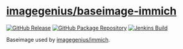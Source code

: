 <!-- DO NOT EDIT THIS FILE MANUALLY  -->

# [imagegenius/baseimage-immich](https://github.com/imagegenius/docker-baseimage-immich)

[![GitHub Release](https://img.shields.io/github/release/imagegenius/docker-baseimage-immich.svg?color=007EC6&labelColor=555555&logoColor=ffffff&style=for-the-badge&logo=github)](https://github.com/imagegenius/docker-baseimage-immich/releases)
[![GitHub Package Repository](https://shields.io/badge/GitHub%20Package-blue?logo=github&logoColor=ffffff&style=for-the-badge)](https://github.com/imagegenius/docker-baseimage-immich/packages)
[![Jenkins Build](https://img.shields.io/jenkins/build?labelColor=555555&logoColor=ffffff&style=for-the-badge&jobUrl=https%3A%2F%2Fci.imagegenius.io%2Fjob%2FDocker-Pipeline-Builders%2Fjob%2Fdocker-baseimage-immich%2Fjob%2Fmain%2F&logo=jenkins)](https://ci.imagegenius.io/job/Docker-Pipeline-Builders/job/docker-baseimage-immich/job/main/)

Baseimage used by [imagegenius/immich](https://github.com/imagegenius/docker-immich).
